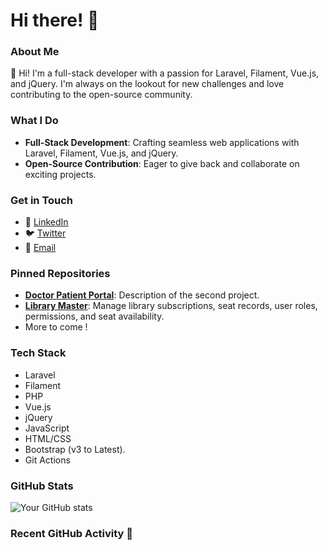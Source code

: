 # Hi there! 👋

### About Me
👋 Hi! I'm a full-stack developer with a passion for Laravel, Filament, Vue.js, and jQuery. I'm always on the lookout for new challenges and love contributing to the open-source community.

### What I Do
- **Full-Stack Development**: Crafting seamless web applications with Laravel, Filament, Vue.js, and jQuery.
- **Open-Source Contribution**: Eager to give back and collaborate on exciting projects.

### Get in Touch
- 💼 [LinkedIn](https://www.linkedin.com/in/ankit-kabra-00737b151)
- 🐦 [Twitter](https://twitter.com/thegr8devX)
- 📧 [Email](mailto:ankitswonders@gmail.com)

### Pinned Repositories
- [**Doctor Patient Portal**](https://github.com/thegr8dev/doctorpatientportal): Description of the second project.
- [**Library Master**](https://github.com/thegr8dev/mylibrary): Manage library subscriptions, seat records, user roles, permissions, and seat availability.
- More to come !

### Tech Stack
- Laravel
- Filament
- PHP
- Vue.js
- jQuery
- JavaScript
- HTML/CSS
- Bootstrap (v3 to Latest).
- Git Actions 

### GitHub Stats
![Your GitHub stats](https://github-readme-stats.vercel.app/api?username=thegr8dev&show_icons=true&theme=radical)

<!--START_SECTION:activity-->
### Recent GitHub Activity 🎉
<!--END_SECTION:activity-->

